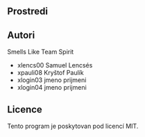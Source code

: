 Prostredi
---------

Autori
------

Smells Like Team Spirit
- xlencs00 Samuel Lencsés
- xpauli08 Kryštof Paulík 
- xlogin03 jmeno prijmeni 
- xlogin04 jmeno prijmeni 

Licence
-------

Tento program je poskytovan pod licencí MIT.

